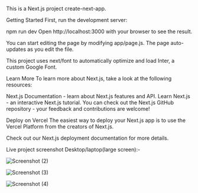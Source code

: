 This is a Next.js project create-next-app.

Getting Started
First, run the development server:

npm run dev
Open http://localhost:3000 with your browser to see the result.

You can start editing the page by modifying app/page.js. The page auto-updates as you edit the file.

This project uses next/font to automatically optimize and load Inter, a custom Google Font.

Learn More
To learn more about Next.js, take a look at the following resources:

Next.js Documentation - learn about Next.js features and API.
Learn Next.js - an interactive Next.js tutorial.
You can check out the Next.js GitHub repository - your feedback and contributions are welcome!

Deploy on Vercel
The easiest way to deploy your Next.js app is to use the Vercel Platform from the creators of Next.js.

Check out our Next.js deployment documentation for more details.

Live project screenshot Desktop/laptop(large screen):-

![Screenshot (2)](https://github.com/user-attachments/assets/0777c737-d6ba-4e0e-b4e7-93b85b143f69)

![Screenshot (3)](https://github.com/user-attachments/assets/f007a22e-db45-46f9-8424-7a7bb92d0fc3)

![Screenshot (4)](https://github.com/user-attachments/assets/403864e8-b758-4e86-b604-6c8e0fc141fa)
